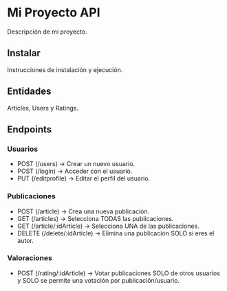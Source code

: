 # Mi Proyecto API

Descripción de mi proyecto.

## Instalar

Instrucciones de instalación y ejecución.

## Entidades

Articles, Users y Ratings.

## Endpoints

### Usuarios

-   POST (/users) -> Crear un nuevo usuario.
-   POST (/login) -> Acceder con el usuario.
-   PUT (/editprofile) -> Editar el perfil del usuario.

### Publicaciones

-   POST (/article) -> Crea una nueva publicación.
-   GET (/articles) -> Selecciona TODAS las publicaciones.
-   GET (/article/:idArticle) -> Selecciona UNA de las publicaciones.
-   DELETE (/delete/:idArticle) -> Elimina una publicación SOLO si eres el autor.

### Valoraciones

-   POST (/rating/:idArticle) -> Votar publicaciones SOLO de otros usuarios y SOLO se permite una votación por publicación/usuario.

